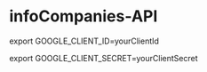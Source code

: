 # infoCompanies-API

export GOOGLE_CLIENT_ID=yourClientId

export GOOGLE_CLIENT_SECRET=yourClientSecret
